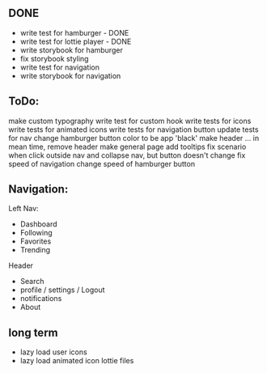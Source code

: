 ## DONE
* write test for hamburger - DONE
* write test for lottie player - DONE
* write storybook for hamburger
* fix storybook styling
* write test for navigation
* write storybook for navigation

## ToDo:
make custom typography
write test for custom hook
write tests for icons
write tests for animated icons
write tests for navigation button
update tests for nav
change hamburger button color to be app 'black'
make header ... in mean time, remove header
make general page
add tooltips
fix scenario when click outside nav and collapse nav, but button doesn't change
fix speed of navigation
change speed of hamburger button


## Navigation:

Left Nav:
* Dashboard
* Following
* Favorites
* Trending

Header
* Search
* profile / settings / Logout
* notifications
* About

## long term
- lazy load user icons
- lazy load animated icon lottie files
